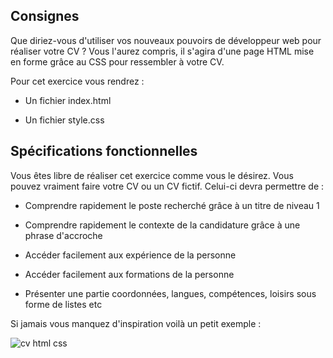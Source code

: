 ## Consignes

Que diriez-vous d'utiliser vos nouveaux pouvoirs de développeur web pour réaliser votre CV ? Vous l'aurez compris, il s'agira d'une page HTML mise en forme grâce au CSS pour ressembler à votre CV.

Pour cet exercice vous rendrez :

- Un fichier index.html

- Un fichier style.css

## Spécifications fonctionnelles

Vous êtes libre de réaliser cet exercice comme vous le désirez. Vous pouvez vraiment faire votre CV ou un CV fictif. Celui-ci devra permettre de :

- Comprendre rapidement le poste recherché grâce à un titre de niveau 1

- Comprendre rapidement le contexte de la candidature grâce à une phrase d'accroche

- Accéder facilement aux expérience de la personne

- Accéder facilement aux formations de la personne

- Présenter une partie coordonnées, langues, compétences, loisirs sous forme de listes etc

Si jamais vous manquez d'inspiration voilà un petit exemple :

![cv html css](https://trello-attachments.s3.amazonaws.com/5859370f5e4809987f4007d2/587e22957d0b1127247ba98b/d675453359ab549cf4841520ec3b28d6/CV.png)
